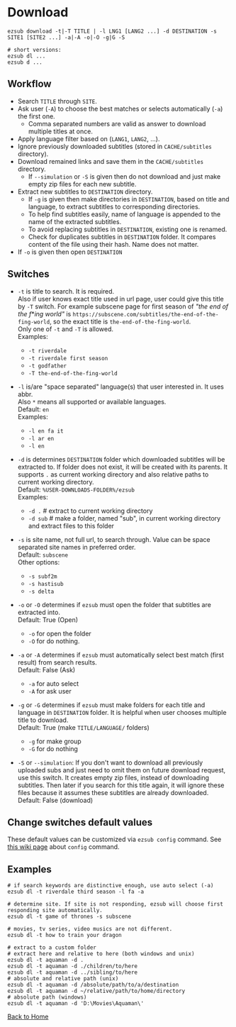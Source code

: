 # Download

```shell
ezsub download -t|-T TITLE | -l LNG1 [LANG2 ...] -d DESTINATION -s SITE1 [SITE2 ...] -a|-A -o|-O -g|G -S

# short versions:
ezsub dl ...
ezsub d ...
```

## Workflow

- Search `TITLE` through `SITE`.
- Ask user (`-A`) to choose the best matches or selects automatically (`-a`) the first one.
  - Comma separated numbers are valid as answer to download multiple titles at once.
- Apply language filter based on (`LANG1`, `LANG2`, ...).
- Ignore previously downloaded subtitles (stored in `CACHE/subtitles` directory).
- Download remained links and save them in the `CACHE/subtitles` directory.
  - If `--simulation` or `-S` is given then do not download and just make empty zip files for each new subtitle.
- Extract new subtitles to `DESTINATION` directory.
  - If `-g` is given then make directories in `DESTINATION`, based on title and language, to extract subtitles to corresponding directories.
  - To help find subtitles easily, name of language is appended to the name of the extracted subtitles.
  - To avoid replacing subtitles in `DESTINATION`, existing one is renamed.
  - Check for duplicates subtitles in `DESTINATION` folder. It compares content of the file using their hash. Name does not matter.
- If `-o` is given then open `DESTINATION`

## Switches

- `-t` is title to search. It is required.  
Also if user knows exact title used in url page, user could give this title by `-T` switch. For example subscene page for first season of *"the end of the f***ing world"* is `https://subscene.com/subtitles/the-end-of-the-fing-world`, so the exact title is `the-end-of-the-fing-world`.  
Only one of `-t` and `-T` is allowed.  
Examples:
  - `-t riverdale`
  - `-t riverdale first season`
  - `-t godfather`
  - `-T the-end-of-the-fing-world`

- `-l` is/are "space separated" language(s) that user interested in. It uses abbr.  
Also `*` means all supported or available languages.  
Default: `en`  
Examples:
  - `-l en fa it`
  - `-l ar en`
  - `-l en`

- `-d` is determines `DESTINATION` folder which downloaded subtitles will be extracted to. If folder does not exist, it will be created with its parents. It supports `.` as current working directory and also relative paths to current working directory.  
Default: `%USER-DOWNLOADS-FOLDER%/ezsub`  
Examples:
  - `-d .` # extract to current working directory
  - `-d sub` # make a folder, named "sub", in current working directory and extract files to this folder

- `-s` is site name, not full url, to search through. Value can be space separated site names in preferred order.  
Default: `subscene`  
Other options:
  - `-s subf2m`
  - `-s hastisub`
  - `-s delta`

- `-o` or `-O` determines if `ezsub` must open the folder that subtitles are extracted into.  
Default: True (Open)
  - `-o` for open the folder
  - `-O` for do nothing.

- `-a` or `-A` determines if `ezsub` must automatically select best match (first result) from search results.  
Default: False (Ask)
  - `-a` for auto select
  - `-A` for ask user

- `-g` or `-G` determines if `ezsub` must make folders for each title and language in `DESTINATION` folder. It is helpful when user chooses multiple title to download.  
Default: True (make `TITLE/LANGUAGE/` folders)
  - `-g` for make group
  - `-G` for do nothing

- `-S` or `--simulation`: If you don't want to download all previously uploaded subs and just need to omit them on future download request, use this switch. It creates empty zip files, instead of downloading subtitles. Then later if you search for this title again, it will ignore these files because it assumes these subtitles are already downloaded.  
Default: False (download)

## Change switches default values

These default values can be customized via `ezsub config` command. See [this wiki page](./Config.md) about `config` command.

## Examples

```shell
# if search keywords are distinctive enough, use auto select (-a)
ezsub dl -t riverdale third season -l fa -a

# determine site. If site is not responding, ezsub will choose first responding site automatically.
ezsub dl -t game of thrones -s subscene

# movies, tv series, video musics are not different.
ezsub dl -t how to train your dragon

# extract to a custom folder
# extract here and relative to here (both windows and unix)
ezsub dl -t aquaman -d .
ezsub dl -t aquaman -d ./children/to/here
ezsub dl -t aquaman -d ../sibling/to/here
# absolute and relative path (unix)
ezsub dl -t aquaman -d /absolute/path/to/a/destination
ezsub dl -t aquaman -d ~/relative/path/to/home/directory
# absolute path (windows)
ezsub dl -t aquaman -d 'D:\Movies\Aquaman\'
```

[Back to Home](./ReadMe.md)
